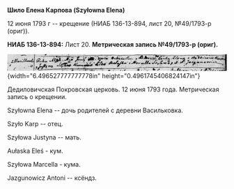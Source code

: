 **Шило Елена Карпова (Szyłowna Elena)**

12 июня 1793 г -- крещение (НИАБ 136-13-894, лист 20, №49/1793-р
(ориг)).

**НИАБ 136-13-894:** Лист 20. **Метрическая запись №49/1793-р (ориг).**

![](./media/5b804c6c9434ff0077ded964f4fd833d08c93a59.png){width="6.496527777777778in"
height="0.4961745406824147in"}

Дедиловичская Покровская церковь. 12 июня 1793 года. Метрическая запись
о крещении.

Szyłowna Elena -- дочь родителей с деревни Васильковка.

Szyło Karp -- отец.

Szyłowa Justyna -- мать.

Aułaska Eleś - кум.

Szyłowa Marcella - кума.

Jazgunowicz Antoni -- ксёндз.
